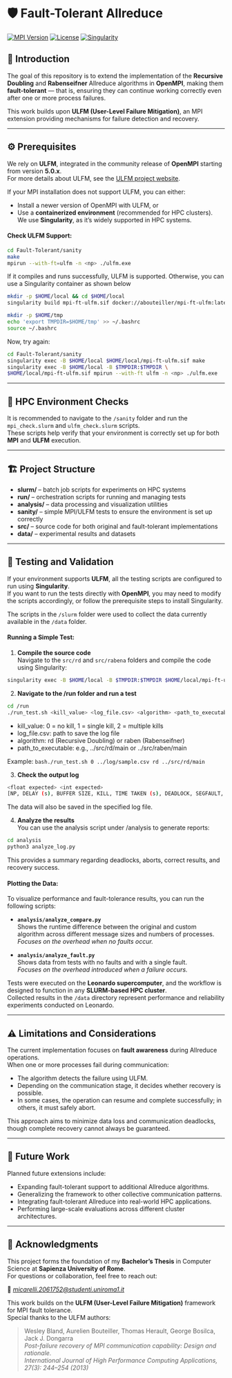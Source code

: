 # 🛡️ Fault-Tolerant Allreduce 

[![MPI Version](https://img.shields.io/badge/OpenMPI-5.0.x-blue)](https://www.open-mpi.org/)
[![License](https://img.shields.io/badge/License-MIT-green)](LICENSE)
[![Singularity](https://img.shields.io/badge/Singularity-3.0%2B-orange)](https://sylabs.io/docs/)

## 📘 Introduction
The goal of this repository is to extend the implementation of the **Recursive Doubling** and **Rabenseifner** Allreduce algorithms in **OpenMPI**, making them **fault-tolerant** — that is, ensuring they can continue working correctly even after one or more process failures.

This work builds upon **ULFM (User-Level Failure Mitigation)**, an MPI extension providing mechanisms for failure detection and recovery.

---

## ⚙️ Prerequisites

We rely on **ULFM**, integrated in the community release of **OpenMPI** starting from version **5.0.x**.  
For more details about ULFM, see the [ULFM project website](https://fault-tolerance.org/).

If your MPI installation does not support ULFM, you can either:
- Install a newer version of OpenMPI with ULFM, or  
- Use a **containerized environment** (recommended for HPC clusters).  
  We use **Singularity**, as it’s widely supported in HPC systems.

#### Check ULFM Support:

```bash
cd Fault-Tolerant/sanity
make
mpirun --with-ft=ulfm -n <np> ./ulfm.exe
```

If it compiles and runs successfully, ULFM is supported.
Otherwise, you can use a Singularity container as shown below

```bash
mkdir -p $HOME/local && cd $HOME/local
singularity build mpi-ft-ulfm.sif docker://abouteiller/mpi-ft-ulfm:latest

mkdir -p $HOME/tmp
echo 'export TMPDIR=$HOME/tmp' >> ~/.bashrc
source ~/.bashrc
```

Now, try again:

```bash
cd Fault-Tolerant/sanity
singularity exec -B $HOME/local $HOME/local/mpi-ft-ulfm.sif make
singularity exec -B $HOME/local -B $TMPDIR:$TMPDIR \
$HOME/local/mpi-ft-ulfm.sif mpirun --with-ft ulfm -n <np> ./ulfm.exe
```

---

## 🧩 HPC Environment Checks

It is recommended to navigate to the `/sanity` folder and run the `mpi_check.slurm` and `ulfm_check.slurm` scripts.  
These scripts help verify that your environment is correctly set up for both **MPI** and **ULFM** execution.

---

## 🏗️ Project Structure
- **slurm/** – batch job scripts for experiments on HPC systems  
- **run/** – orchestration scripts for running and managing tests  
- **analysis/** – data processing and visualization utilities  
- **sanity/** – simple MPI/ULFM tests to ensure the environment is set up correctly  
- **src/** – source code for both original and fault-tolerant implementations  
- **data/** – experimental results and datasets 

---

## 🧪 Testing and Validation

If your environment supports **ULFM**, all the testing scripts are configured to run using **Singularity**.  
If you want to run the tests directly with **OpenMPI**, you may need to modify the scripts accordingly, or follow the prerequisite steps to install Singularity.

The scripts in the `/slurm` folder were used to collect the data currently available in the `/data` folder.

#### Running a Simple Test:

1. **Compile the source code**  
Navigate to the `src/rd` and `src/rabena` folders and compile the code using Singularity:
```bash
singularity exec -B $HOME/local -B $TMPDIR:$TMPDIR $HOME/local/mpi-ft-ulfm.sif make
```

2. **Navigate to the /run folder and run a test**  
```bash
cd /run
./run_test.sh <kill_value> <log_file.csv> <algorithm> <path_to_executable>
```
- kill_value: 0 = no kill, 1 = single kill, 2 = multiple kills
- log_file.csv: path to save the log file
- algorithm: rd (Recursive Doubling) or raben (Rabenseifner)
- path_to_executable: e.g., ../src/rd/main or ../src/raben/main

Example: ```bash./run_test.sh 0 ../log/sample.csv rd ../src/rd/main```

3. **Check the output log**  
```bash
<float expected> <int expected>
[NP, DELAY (s), BUFFER SIZE, KILL, TIME TAKEN (s), DEADLOCK, SEGFAULT, ABORT, RIGHT RESULT]
```
The data will also be saved in the specified log file.

4. **Analyze the results**  
You can use the analysis script under /analysis to generate reports:
```bash
cd analysis
python3 analyze_log.py
```
This provides a summary regarding deadlocks, aborts, correct results, and recovery success.

#### Plotting the Data:

To visualize performance and fault-tolerance results, you can run the following scripts:

- **`analysis/analyze_compare.py`**  
  Shows the runtime difference between the original and custom algorithm across different message sizes and numbers of processes.  
  *Focuses on the overhead when no faults occur.*

- **`analysis/analyze_fault.py`**  
  Shows data from tests with no faults and with a single fault.  
  *Focuses on the overhead introduced when a failure occurs.*

Tests were executed on the **Leonardo supercomputer**, and the workflow is designed to function in any **SLURM-based HPC cluster**.  
Collected results in the `/data` directory represent performance and reliability experiments conducted on Leonardo.

---

## ⚠️ Limitations and Considerations

The current implementation focuses on **fault awareness** during Allreduce operations.  
When one or more processes fail during communication:
- The algorithm detects the failure using ULFM.
- Depending on the communication stage, it decides whether recovery is possible.
- In some cases, the operation can resume and complete successfully; in others, it must safely abort.

This approach aims to minimize data loss and communication deadlocks, though complete recovery cannot always be guaranteed.

---

## 🚀 Future Work

Planned future extensions include:
- Expanding fault-tolerant support to additional Allreduce algorithms.
- Generalizing the framework to other collective communication patterns.
- Integrating fault-tolerant Allreduce into real-world HPC applications.
- Performing large-scale evaluations across different cluster architectures.

---

## 🙏 Acknowledgments

This project forms the foundation of my **Bachelor’s Thesis** in Computer Science at **Sapienza University of Rome**.  
For questions or collaboration, feel free to reach out:

📧 *micarelli.2061752@studenti.uniroma1.it*

This work builds on the **ULFM (User-Level Failure Mitigation)** framework for MPI fault tolerance.  
Special thanks to the ULFM authors:

> Wesley Bland, Aurelien Bouteiller, Thomas Herault, George Bosilca, Jack J. Dongarra  
> *Post-failure recovery of MPI communication capability: Design and rationale.*  
> *International Journal of High Performance Computing Applications, 27(3): 244–254 (2013)*